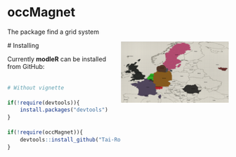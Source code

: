 # occMagnet
The package find a grid system 

<img src='man/figures/logo.png' align="right" height="139" />
# Installing

Currently **modleR** can be installed from GitHub:

``` r

# Without vignette

if(!require(devtools)){
    install.packages("devtools")
}

if(!require(occMagnet)){
    devtools::install_github("Tai-Rocha/occMagnet")
}

```
